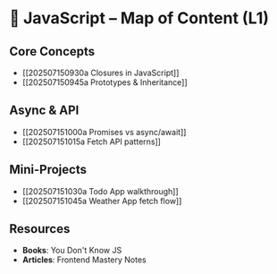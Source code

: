 # 🧠 JavaScript – Map of Content (L1)

## Core Concepts
- [[202507150930a Closures in JavaScript]]  
- [[202507150945a Prototypes & Inheritance]]

## Async & API
- [[202507151000a Promises vs async/await]]
- [[202507151015a Fetch API patterns]]

## Mini-Projects
- [[202507151030a Todo App walkthrough]]
- [[202507151045a Weather App fetch flow]]

## Resources
- **Books**: You Don't Know JS  
- **Articles**: Frontend Mastery Notes  
